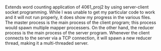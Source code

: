 Extends word counting application of 4061_proj2 by using server-client socket programming. While I was unable to get my particular code to work and it will not run properly, it does show my progress in the various files. The master process is the main process of the client program; this process would spawn multiple mapper processers. On the other hand, the reducer process is the main process of the server program. Whenever the client connects to the server via a TCP connection, it will spawn a new reducer thread, making it a multi-threaded server.
